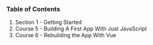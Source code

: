 ### Table of Contents

1. Section 1 - Getting Started
  1. Course 5 - Building A First App With Just JavaScript
  2. Course 6 - Rebuilding the App With Vue